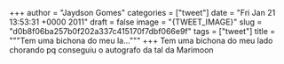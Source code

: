 
+++
author = "Jaydson Gomes"
categories = ["tweet"]
date = "Fri Jan 21 13:53:31 +0000 2011"
draft = false
image = "{TWEET_IMAGE}"
slug = "d0b8f06ba257b0f202a337c415170f7dbf066e9f"
tags = ["tweet"]
title = """Tem uma bichona do meu la..."""
+++
Tem uma bichona do meu lado chorando pq conseguiu o autografo da tal da Marimoon
